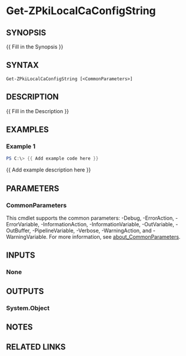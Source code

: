 ﻿---
external help file: PsZPki-help.xml
Module Name: ZPki
online version:
schema: 2.0.0
---

# Get-ZPkiLocalCaConfigString

## SYNOPSIS
{{ Fill in the Synopsis }}

## SYNTAX

```
Get-ZPkiLocalCaConfigString [<CommonParameters>]
```

## DESCRIPTION
{{ Fill in the Description }}

## EXAMPLES

### Example 1
```powershell
PS C:\> {{ Add example code here }}
```

{{ Add example description here }}

## PARAMETERS

### CommonParameters
This cmdlet supports the common parameters: -Debug, -ErrorAction, -ErrorVariable, -InformationAction, -InformationVariable, -OutVariable, -OutBuffer, -PipelineVariable, -Verbose, -WarningAction, and -WarningVariable. For more information, see [about_CommonParameters](http://go.microsoft.com/fwlink/?LinkID=113216).

## INPUTS

### None

## OUTPUTS

### System.Object
## NOTES

## RELATED LINKS
